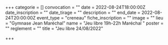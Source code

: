 +++
categorie = []
convocation = ""
date = 2022-08-24T18:00:00Z
date_inscription = ""
date_tirage = ""
description = ""
end_date = 2022-08-24T20:00:00Z
event_type = "creneau"
fiche_inscription = ""
image = ""
lieu = "Gymnase Jean Maréchal"
name = "Jeu libre 19h-22h Maréchal "
poster = ""
reglement = ""
title = "Jeu libre 24/08/2022"

+++
